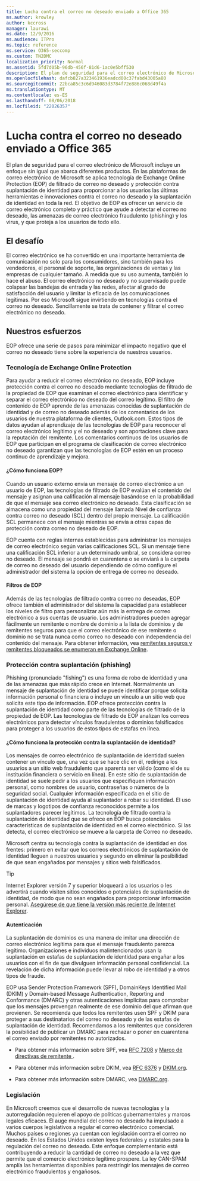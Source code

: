 ```yaml
---
title: Lucha contra el correo no deseado enviado a Office 365
ms.author: krowley
author: kccross
manager: laurawi
ms.date: 12/9/2016
ms.audience: ITPro
ms.topic: reference
ms.service: O365-seccomp
ms.custom: TN2DMC
localization_priority: Normal
ms.assetid: 5fd7d05b-96db-456f-81d6-1ac0e5bff530
description: El plan de seguridad para el correo electrónico de Microsoft incluye un enfoque sin igual que abarca diferentes productos. En las plataformas de correo electrónico de Microsoft se aplica tecnología de Exchange Online Protection (EOP) de filtrado de correo no deseado y protección contra suplantación de identidad para proporcionar a los usuarios las últimas herramientas e innovaciones contra el correo no deseado y la suplantación de identidad en toda la red. El objetivo de EOP es ofrecer un servicio de correo electrónico completo y práctico que ayude a detectar el correo no deseado, las amenazas de correo electrónico fraudulento (phishing) y los virus, y que proteja a los usuarios de todo ello.
ms.openlocfilehash: dafcb827a323461936eadcd00c37fabd43005a80
ms.sourcegitcommit: 22bca85c3c6d946083d3784f72e886c068d49f4a
ms.translationtype: MT
ms.contentlocale: es-ES
ms.lasthandoff: 08/06/2018
ms.locfileid: "22026357"
---
```

# <a name="fighting-junk-email-sent-to-office-365"></a>Lucha contra el correo no deseado enviado a Office 365

El plan de seguridad para el correo electrónico de Microsoft incluye un enfoque sin igual que abarca diferentes productos. En las plataformas de correo electrónico de Microsoft se aplica tecnología de Exchange Online Protection (EOP) de filtrado de correo no deseado y protección contra suplantación de identidad para proporcionar a los usuarios las últimas herramientas e innovaciones contra el correo no deseado y la suplantación de identidad en toda la red. El objetivo de EOP es ofrecer un servicio de correo electrónico completo y práctico que ayude a detectar el correo no deseado, las amenazas de correo electrónico fraudulento (phishing) y los virus, y que proteja a los usuarios de todo ello.
  
## <a name="the-challenge"></a>El desafío

El correo electrónico se ha convertido en una importante herramienta de comunicación no solo para los consumidores, sino también para los vendedores, el personal de soporte, las organizaciones de ventas y las empresas de cualquier tamaño. A medida que su uso aumenta, también lo hace el abuso. El correo electrónico no deseado y no supervisado puede colapsar las bandejas de entrada y las redes, afectar al grado de satisfacción del usuario y limitar la eficacia de las comunicaciones legítimas. Por eso Microsoft sigue invirtiendo en tecnologías contra el correo no deseado. Sencillamente se trata de contener y filtrar el correo electrónico no deseado.  
  
## <a name="our-efforts"></a>Nuestros esfuerzos

EOP ofrece una serie de pasos para minimizar el impacto negativo que el correo no deseado tiene sobre la experiencia de nuestros usuarios.
  
### <a name="exchange-online-protection-technology"></a>Tecnología de Exchange Online Protection

Para ayudar a reducir el correo electrónico no deseado, EOP incluye protección contra el correo no deseado mediante tecnologías de filtrado de la propiedad de EOP que examinan el correo electrónico para identificar y separar el correo electrónico no deseado del correo legítimo. El filtro de contenido de EOP aprende de las amenazas conocidas de suplantación de identidad y de correo no deseado además de los comentarios de los usuarios de nuestra plataforma de clientes, Outlook.com. Estos tipos de datos ayudan al aprendizaje de las tecnologías de EOP para reconocer el correo electrónico legítimo y el no deseado y son aportaciones clave para la reputación del remitente. Los comentarios continuos de los usuarios de EOP que participan en el programa de clasificación de correo electrónico no deseado garantizan que las tecnologías de EOP estén en un proceso continuo de aprendizaje y mejora.
  
#### <a name="how-does-eop-work"></a>¿Cómo funciona EOP?

Cuando un usuario externo envía un mensaje de correo electrónico a un usuario de EOP, las tecnologías de filtrado de EOP evalúan el contenido del mensaje y asignan una calificación al mensaje basándose en la probabilidad de que el mensaje sea correo electrónico no deseado. Esta clasificación se almacena como una propiedad del mensaje llamada Nivel de confianza contra correo no deseado (SCL) dentro del propio mensaje. La calificación SCL permanece con el mensaje mientras se envía a otras capas de protección contra correo no deseado de EOP. 
  
EOP cuenta con reglas internas establecidas para administrar los mensajes de correo electrónico según varias calificaciones SCL. Si un mensaje tiene una calificación SCL inferior a un determinado umbral, se considera correo no deseado. El mensaje se pondrá en cuarentena o se enviará a la carpeta de correo no deseado del usuario dependiendo de cómo configure el administrador del sistema la opción de entrega de correo no deseado.
  
#### <a name="eop-filters"></a>Filtros de EOP

Además de las tecnologías de filtrado contra correo no deseadas, EOP ofrece también el administrador del sistema la capacidad para establecer los niveles de filtro para personalizar aún más la entrega de correo electrónico a sus cuentas de usuario. Los administradores pueden agregar fácilmente un remitente o nombre de dominio a la lista de dominios y de remitentes seguros para que el correo electrónico de ese remitente o dominio no se trata nunca como correo no deseado con independencia del contenido del mensaje. Para obtener información, vea [remitentes seguros y remitentes bloqueados se enumeran en Exchange Online](safe-sender-and-blocked-sender-lists-faq.md).
  
### <a name="phishing-protection"></a>Protección contra suplantación (phishing)

Phishing (pronunciado "fishing") es una forma de robo de identidad y una de las amenazas que más rápido crece en Internet. Normalmente un mensaje de suplantación de identidad se puede identificar porque solicita información personal o financiera o incluye un vínculo a un sitio web que solicita este tipo de información. EOP ofrece protección contra la suplantación de identidad como parte de las tecnologías de filtrado de la propiedad de EOP. Las tecnologías de filtrado de EOP analizan los correos electrónicos para detectar vínculos fraudulentos o dominios falsificados para proteger a los usuarios de estos tipos de estafas en línea.
  
#### <a name="how-does-phishing-protection-work"></a>¿Cómo funciona la protección contra la suplantación de identidad?

Los mensajes de correo electrónico de suplantación de identidad suelen contener un vínculo que, una vez que se hace clic en él, redirige a los usuarios a un sitio web fraudulento que aparenta ser válido (como el de su institución financiera o servicio en línea). En este sitio de suplantación de identidad se suele pedir a los usuarios que especifiquen información personal, como nombres de usuario, contraseñas o números de la seguridad social. Cualquier información especificada en el sitio de suplantación de identidad ayuda al suplantador a robar su identidad. El uso de marcas y logotipos de confianza reconocidos permite a los suplantadores parecer legítimos. La tecnología de filtrado contra la suplantación de identidad que se ofrece en EOP busca potenciales características de suplantación de identidad en el correo electrónico. Si las detecta, el correo electrónico se mueve a la carpeta de Correo no deseado.
  
Microsoft centra su tecnología contra la suplantación de identidad en dos frentes: primero en evitar que los correos electrónicos de suplantación de identidad lleguen a nuestros usuarios y segundo en eliminar la posibilidad de que sean engañados por mensajes y sitios web falsificados. 
  
> [!TIP]
> Internet Explorer versión 7 y superior bloqueará a los usuarios o les advertirá cuando visiten sitios conocidos o potenciales de suplantación de identidad, de modo que no sean engañados para proporcionar información personal. [Asegúrese de que tiene la versión más reciente de Internet Explorer](https://www.microsoft.com/windows/ie/default.mspx). 
  
#### <a name="authentication"></a>Autenticación

La suplantación de dominios es una manera de imitar una dirección de correo electrónico legítima para que el mensaje fraudulento parezca legítimo. Organizaciones e individuos malintencionados usan la suplantación en estafas de suplantación de identidad para engañar a los usuarios con el fin de que divulguen información personal confidencial. La revelación de dicha información puede llevar al robo de identidad y a otros tipos de fraude.
  
EOP usa Sender Protection Framework (SPF), DomainKeys Identified Mail (DKIM) y Domain-based Message Authentication, Reporting and Conformance (DMARC) y otras autenticaciones implícitas para comprobar que los mensajes provengan realmente de ese dominio del que afirman que provienen. Se recomienda que todos los remitentes usen SPF y DKIM para proteger a sus destinatarios del correo no deseado y de las estafas de suplantación de identidad. Recomendamos a los remitentes que consideren la posibilidad de publicar un DMARC para rechazar o poner en cuarentena el correo enviado por remitentes no autorizados.
  
- Para obtener más información sobre SPF, vea [RFC 7208](https://tools.ietf.org/html/rfc7208) y [Marco de directivas de remitente ](http://www.openspf.org/).
    
- Para obtener más información sobre DKIM, vea [RFC 6376](https://tools.ietf.org/html/rfc6376) y [DKIM.org](http://dkim.org/).
    
- Para obtener más información sobre DMARC, vea [DMARC.org](https://dmarc.org/).
    
### <a name="legislation"></a>Legislación

En Microsoft creemos que el desarrollo de nuevas tecnologías y la autorregulación requieren el apoyo de políticas gubernamentales y marcos legales eficaces. El auge mundial del correo no deseado ha impulsado a varios cuerpos legislativos a regular el correo electrónico comercial. Muchos países o regiones ya cuentan con legislación contra el correo no deseado. En los Estados Unidos existen leyes federales y estatales para la regulación del correo no deseado. Este enfoque complementario está contribuyendo a reducir la cantidad de correo no deseado a la vez que permite que el comercio electrónico legítimo prospere. La ley CAN-SPAM amplía las herramientas disponibles para restringir los mensajes de correo electrónico fraudulentos y engañosos.
  

